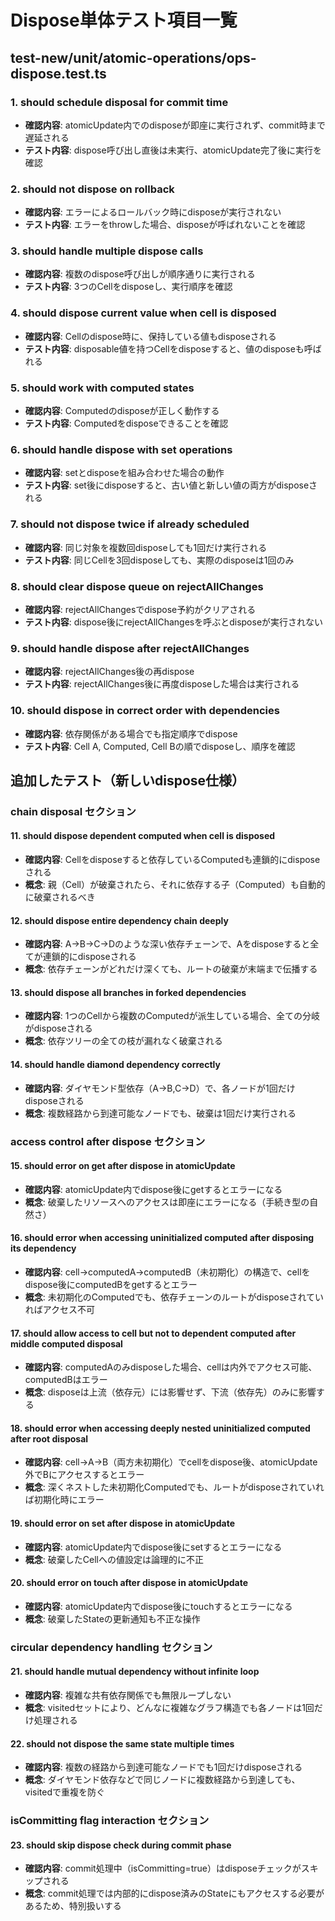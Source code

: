 # Dispose単体テスト項目一覧

## test-new/unit/atomic-operations/ops-dispose.test.ts

### 1. should schedule disposal for commit time
- **確認内容**: atomicUpdate内でのdisposeが即座に実行されず、commit時まで遅延される
- **テスト内容**: dispose呼び出し直後は未実行、atomicUpdate完了後に実行を確認

### 2. should not dispose on rollback
- **確認内容**: エラーによるロールバック時にdisposeが実行されない
- **テスト内容**: エラーをthrowした場合、disposeが呼ばれないことを確認

### 3. should handle multiple dispose calls
- **確認内容**: 複数のdispose呼び出しが順序通りに実行される
- **テスト内容**: 3つのCellをdisposeし、実行順序を確認

### 4. should dispose current value when cell is disposed
- **確認内容**: Cellのdispose時に、保持している値もdisposeされる
- **テスト内容**: disposable値を持つCellをdisposeすると、値のdisposeも呼ばれる

### 5. should work with computed states
- **確認内容**: Computedのdisposeが正しく動作する
- **テスト内容**: Computedをdisposeできることを確認

### 6. should handle dispose with set operations
- **確認内容**: setとdisposeを組み合わせた場合の動作
- **テスト内容**: set後にdisposeすると、古い値と新しい値の両方がdisposeされる

### 7. should not dispose twice if already scheduled
- **確認内容**: 同じ対象を複数回disposeしても1回だけ実行される
- **テスト内容**: 同じCellを3回disposeしても、実際のdisposeは1回のみ

### 8. should clear dispose queue on rejectAllChanges
- **確認内容**: rejectAllChangesでdispose予約がクリアされる
- **テスト内容**: dispose後にrejectAllChangesを呼ぶとdisposeが実行されない

### 9. should handle dispose after rejectAllChanges
- **確認内容**: rejectAllChanges後の再dispose
- **テスト内容**: rejectAllChanges後に再度disposeした場合は実行される

### 10. should dispose in correct order with dependencies
- **確認内容**: 依存関係がある場合でも指定順序でdispose
- **テスト内容**: Cell A, Computed, Cell Bの順でdisposeし、順序を確認

## 追加したテスト（新しいdispose仕様）

### chain disposal セクション

#### 11. should dispose dependent computed when cell is disposed
- **確認内容**: Cellをdisposeすると依存しているComputedも連鎖的にdisposeされる
- **概念**: 親（Cell）が破棄されたら、それに依存する子（Computed）も自動的に破棄されるべき

#### 12. should dispose entire dependency chain deeply
- **確認内容**: A→B→C→Dのような深い依存チェーンで、Aをdisposeすると全てが連鎖的にdisposeされる
- **概念**: 依存チェーンがどれだけ深くても、ルートの破棄が末端まで伝播する

#### 13. should dispose all branches in forked dependencies
- **確認内容**: 1つのCellから複数のComputedが派生している場合、全ての分岐がdisposeされる
- **概念**: 依存ツリーの全ての枝が漏れなく破棄される

#### 14. should handle diamond dependency correctly
- **確認内容**: ダイヤモンド型依存（A→B,C→D）で、各ノードが1回だけdisposeされる
- **概念**: 複数経路から到達可能なノードでも、破棄は1回だけ実行される

### access control after dispose セクション

#### 15. should error on get after dispose in atomicUpdate
- **確認内容**: atomicUpdate内でdispose後にgetするとエラーになる
- **概念**: 破棄したリソースへのアクセスは即座にエラーになる（手続き型の自然さ）

#### 16. should error when accessing uninitialized computed after disposing its dependency
- **確認内容**: cell→computedA→computedB（未初期化）の構造で、cellをdispose後にcomputedBをgetするとエラー
- **概念**: 未初期化のComputedでも、依存チェーンのルートがdisposeされていればアクセス不可

#### 17. should allow access to cell but not to dependent computed after middle computed disposal
- **確認内容**: computedAのみdisposeした場合、cellは内外でアクセス可能、computedBはエラー
- **概念**: disposeは上流（依存元）には影響せず、下流（依存先）のみに影響する

#### 18. should error when accessing deeply nested uninitialized computed after root disposal
- **確認内容**: cell→A→B（両方未初期化）でcellをdispose後、atomicUpdate外でBにアクセスするとエラー
- **概念**: 深くネストした未初期化Computedでも、ルートがdisposeされていれば初期化時にエラー

#### 19. should error on set after dispose in atomicUpdate
- **確認内容**: atomicUpdate内でdispose後にsetするとエラーになる
- **概念**: 破棄したCellへの値設定は論理的に不正

#### 20. should error on touch after dispose in atomicUpdate
- **確認内容**: atomicUpdate内でdispose後にtouchするとエラーになる
- **概念**: 破棄したStateの更新通知も不正な操作

### circular dependency handling セクション

#### 21. should handle mutual dependency without infinite loop
- **確認内容**: 複雑な共有依存関係でも無限ループしない
- **概念**: visitedセットにより、どんなに複雑なグラフ構造でも各ノードは1回だけ処理される

#### 22. should not dispose the same state multiple times
- **確認内容**: 複数の経路から到達可能なノードでも1回だけdisposeされる
- **概念**: ダイヤモンド依存などで同じノードに複数経路から到達しても、visitedで重複を防ぐ

### isCommitting flag interaction セクション

#### 23. should skip dispose check during commit phase
- **確認内容**: commit処理中（isCommitting=true）はdisposeチェックがスキップされる
- **概念**: commit処理では内部的にdispose済みのStateにもアクセスする必要があるため、特別扱いする